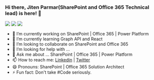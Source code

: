 ### Hi there, Jiten Parmar(SharePoint and Office 365 Technical lead) is here! 👋

<!--
**Jitenparmar/Jitenparmar** is a ✨ _special_ ✨ repository because its `README.md` (this file) appears on your GitHub profile.
Here are some ideas to get you started:
-->
<img src="https://camo.githubusercontent.com/9c6614f919616fe79f95fba427f49fbae90ee66b/68747470733a2f2f696d672e736869656c64732e696f2f62616467652f4f66666963652532303336352d436f6e73756c74616e742d6f72616e6765"/> <img src="https://camo.githubusercontent.com/c7a9f5e429afd75fa01f2753066c750afe28b255/68747470733a2f2f696d672e736869656c64732e696f2f62616467652f5368617265506f696e742d446576656c6f7065722d627269676874677265656e"> <img src="https://camo.githubusercontent.com/9ddce900b6ca0ae6e9f417435d1877c6f6273639/68747470733a2f2f696d672e736869656c64732e696f2f62616467652f535046782d446576656c6f7065722d677265656e">

- 🔭 I’m currently working on SharePoint | Office 365 | Power Platform<br>
- 🌱 I’m currently learning Graph API and React<br>
- 👯 I’m looking to collaborate on SharePoint and Office 365<br>
- 🤔 I’m looking for help with ...<br>
- 💬 Ask me about ... SharePoint | Office 365 | Power Platform<br>
- 📫 How to reach me: <a href="https://www.linkedin.com/in/jitenyparmar/">Linkedin</a> | <a href="https://twitter.com/Jitenpa44241205"> Twitter </a><br> 
- 😄 Pronouns: SharePoint | Office 365 Solution Architect<br>
- ⚡ Fun fact: Don't take #Code seriously.<br>

